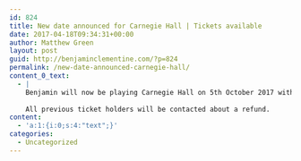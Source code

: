 ```yaml
---
id: 824
title: New date announced for Carnegie Hall | Tickets available
date: 2017-04-18T09:34:31+00:00
author: Matthew Green
layout: post
guid: http://benjaminclementine.com/?p=824
permalink: /new-date-announced-carnegie-hall/
content_0_text:
  - |
    Benjamin will now be playing Carnegie Hall on 5th October 2017 with tickets now available here: <a href="https://www.carnegiehall.org/Calendar/2017/10/5/0800/PM/Benjamin-Clementine/">https://www.carnegiehall.org/Calendar/2017/10/5/0800/PM/Benjamin-Clementine/ </a>
    
    All previous ticket holders will be contacted about a refund.
content:
  - 'a:1:{i:0;s:4:"text";}'
categories:
  - Uncategorized
---
```

